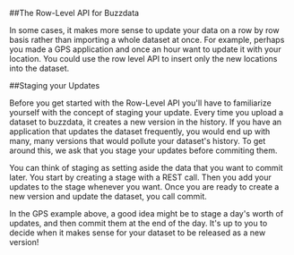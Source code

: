 ##The Row-Level API for Buzzdata

In some cases, it makes more sense to update your data on a row by row basis rather than importing a whole dataset at once.
For example, perhaps you made a GPS application and once an hour want to update it with your location. You could use the 
row level API to insert only the new locations into the dataset.


##Staging your Updates

Before you get started with the Row-Level API you'll have to familiarize yourself with the concept of staging your update.
Every time you upload a dataset to buzzdata, it creates a new version in the history. If you have an application that 
updates the dataset frequently, you would end up with many, many versions that would pollute your dataset's history. To 
get around this, we ask that you stage your updates before commiting them.

You can think of staging as setting aside the data that you want to commit later. You start by creating a stage with a
REST call. Then you add your updates to the stage whenever you want. Once you are ready to create a new version and 
update the dataset, you call commit.

In the GPS example above, a good idea might be to stage a day's worth of updates, and then commit them at the end of the
day. It's up to you to decide when it makes sense for your dataset to be released as a new version!
